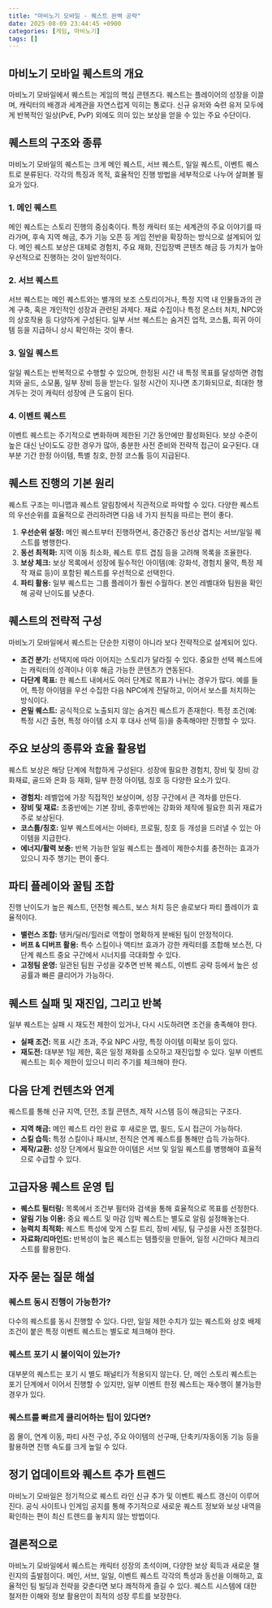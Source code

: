 ```yaml
---
title: "마비노기 모바일 - 퀘스트 완벽 공략"
date: 2025-08-09 23:44:45 +0900
categories: [게임, 마비노기]
tags: []
---
```


## 마비노기 모바일 퀘스트의 개요

마비노기 모바일에서 퀘스트는 게임의 핵심 콘텐츠다. 퀘스트는 플레이어의 성장을 이끌며, 캐릭터의 배경과 세계관을 자연스럽게 익히는 통로다. 신규 유저와 숙련 유저 모두에게 반복적인 일상(PvE, PvP) 외에도 의미 있는 보상을 얻을 수 있는 주요 수단이다.

## 퀘스트의 구조와 종류

마비노기 모바일의 퀘스트는 크게 메인 퀘스트, 서브 퀘스트, 일일 퀘스트, 이벤트 퀘스트로 분류된다. 각각의 특징과 목적, 효율적인 진행 방법을 세부적으로 나누어 살펴볼 필요가 있다.

### 1. 메인 퀘스트

메인 퀘스트는 스토리 진행의 중심축이다. 특정 캐릭터 또는 세계관의 주요 이야기를 따라가며, 후속 지역 해금, 추가 기능 오픈 등 게임 전반을 확장하는 방식으로 설계되어 있다. 메인 퀘스트 보상은 대체로 경험치, 주요 재화, 진입장벽 콘텐츠 해금 등 가치가 높아 우선적으로 진행하는 것이 일반적이다.

### 2. 서브 퀘스트

서브 퀘스트는 메인 퀘스트와는 별개의 보조 스토리이거나, 특정 지역 내 인물들과의 관계 구축, 혹은 개인적인 성장과 관련된 과제다. 재료 수집이나 특정 몬스터 처치, NPC와의 상호작용 등 다양하게 구성된다. 일부 서브 퀘스트는 숨겨진 업적, 코스튬, 희귀 아이템 등을 지급하니 상시 확인하는 것이 좋다.

### 3. 일일 퀘스트

일일 퀘스트는 반복적으로 수행할 수 있으며, 한정된 시간 내 특정 목표를 달성하면 경험치와 골드, 소모품, 일부 장비 등을 받는다. 일정 시간이 지나면 초기화되므로, 최대한 챙겨두는 것이 캐릭터 성장에 큰 도움이 된다.

### 4. 이벤트 퀘스트

이벤트 퀘스트는 주기적으로 변화하며 제한된 기간 동안에만 활성화된다. 보상 수준이 높은 대신 난이도도 강한 경우가 많아, 충분한 사전 준비와 전략적 접근이 요구된다. 대부분 기간 한정 아이템, 특별 칭호, 한정 코스튬 등이 지급된다.

## 퀘스트 진행의 기본 원리

퀘스트 구조는 미니맵과 퀘스트 알림창에서 직관적으로 파악할 수 있다. 다양한 퀘스트의 우선순위를 효율적으로 관리하려면 다음 네 가지 원칙을 따르는 편이 좋다.  
1. **우선순위 설정:** 메인 퀘스트부터 진행하면서, 중간중간 동선상 겹치는 서브/일일 퀘스트를 병행한다.  
2. **동선 최적화:** 지역 이동 최소화, 퀘스트 루트 겹침 등을 고려해 목록을 조율한다.  
3. **보상 체크:** 보상 목록에서 성장에 필수적인 아이템(예: 강화석, 경험치 물약, 특정 제작 재료 등)이 포함된 퀘스트를 우선적으로 선택한다.  
4. **파티 활용:** 일부 퀘스트는 그룹 플레이가 훨씬 수월하다. 본인 레벨대와 팀원을 확인해 공략 난이도를 낮춘다.

## 퀘스트의 전략적 구성

마비노기 모바일에서 퀘스트는 단순한 지령이 아니라 보다 전략적으로 설계되어 있다.  
- **조건 분기:** 선택지에 따라 이어지는 스토리가 달라질 수 있다. 중요한 선택 퀘스트에는 캐릭터의 성격이나 이후 해금 가능한 콘텐츠가 연동된다.  
- **다단계 목표:** 한 퀘스트 내에서도 여러 단계로 목표가 나뉘는 경우가 많다. 예를 들어, 특정 아이템을 우선 수집한 다음 NPC에게 전달하고, 이어서 보스를 처치하는 방식이다.  
- **은밀 퀘스트:** 공식적으로 노출되지 않는 숨겨진 퀘스트가 존재한다. 특정 조건(예: 특정 시간 출현, 특정 아이템 소지 후 대사 선택 등)을 충족해야만 진행할 수 있다.

## 주요 보상의 종류와 효율 활용법

퀘스트 보상은 해당 단계에 적합하게 구성된다. 성장에 필요한 경험치, 장비 및 장비 강화재료, 골드와 은화 등 재화, 일부 한정 아이템, 칭호 등 다양한 요소가 있다.  
- **경험치:** 레벨업에 가장 직접적인 보상이며, 성장 구간에서 큰 격차를 만든다.  
- **장비 및 재료:** 초중반에는 기본 장비, 중후반에는 강화와 제작에 필요한 희귀 재료가 주로 보상된다.  
- **코스튬/칭호:** 일부 퀘스트에서는 아바타, 프로필, 칭호 등 개성을 드러낼 수 있는 아이템을 지급한다.  
- **에너지/활력 보충:** 반복 가능한 일일 퀘스트는 플레이 제한수치를 충전하는 효과가 있으니 자주 챙기는 편이 좋다.

## 파티 플레이와 꿀팀 조합

진행 난이도가 높은 퀘스트, 던전형 퀘스트, 보스 처치 등은 솔로보다 파티 플레이가 효율적이다.  
- **밸런스 조합:** 탱커/딜러/힐러로 역할이 명확하게 분배된 팀이 안정적이다.  
- **버프 & 디버프 활용:** 특수 스킬이나 액티브 효과가 강한 캐릭터를 조합해 보스전, 다단계 퀘스트 중요 구간에서 시너지를 극대화할 수 있다.  
- **고정팀 운영:** 일관된 팀원 구성을 갖추면 반복 퀘스트, 이벤트 공략 등에서 높은 성공률과 빠른 클리어가 가능하다.

## 퀘스트 실패 및 재진입, 그리고 반복

일부 퀘스트는 실패 시 재도전 제한이 있거나, 다시 시도하려면 조건을 충족해야 한다.  
- **실패 조건:** 목표 시간 초과, 주요 NPC 사망, 특정 아이템 미확보 등이 있다.  
- **재도전:** 대부분 1일 제한, 혹은 일정 재화를 소모하고 재진입할 수 있다. 일부 이벤트 퀘스트는 회수 제한이 있으니 미리 주기를 체크해야 한다.

## 다음 단계 컨텐츠와 연계

퀘스트를 통해 신규 지역, 던전, 초월 콘텐츠, 제작 시스템 등이 해금되는 구조다.  
- **지역 해금:** 메인 퀘스트 라인 완료 후 새로운 맵, 필드, 도시 접근이 가능하다.  
- **스킬 습득:** 특정 스킬이나 패시브, 전직은 연계 퀘스트를 통해만 습득 가능하다.  
- **제작/교환:** 성장 단계에서 필요한 아이템은 서브 및 일일 퀘스트를 병행해야 효율적으로 수급할 수 있다.

## 고급자용 퀘스트 운영 팁

- **퀘스트 필터링:** 목록에서 조건부 필터와 검색을 통해 효율적으로 목표를 선정한다.
- **알림 기능 이용:** 중요 퀘스트 및 마감 임박 퀘스트는 별도로 알림 설정해놓는다.
- **능력치 최적화:** 퀘스트 특성에 맞게 스킬 트리, 장비 세팅, 팀 구성을 사전 조절한다.
- **자료화/리마인드:** 반복성이 높은 퀘스트는 템플릿을 만들어, 일정 시간마다 체크리스트를 활용한다.

## 자주 묻는 질문 해설

### 퀘스트 동시 진행이 가능한가?

다수의 퀘스트를 동시 진행할 수 있다. 다만, 일일 제한 수치가 있는 퀘스트와 상호 배제 조건이 붙은 특정 이벤트 퀘스트는 별도로 체크해야 한다.

### 퀘스트 포기 시 불이익이 있는가?

대부분의 퀘스트는 포기 시 별도 패널티가 적용되지 않는다. 단, 메인 스토리 퀘스트는 포기 단계에서 이어서 진행할 수 있지만, 일부 이벤트 한정 퀘스트는 재수행이 불가능한 경우가 있다.

### 퀘스트를 빠르게 클리어하는 팁이 있다면?

몹 몰이, 연계 이동, 파티 사전 구성, 주요 아이템의 선구매, 단축키/자동이동 기능 등을 활용하면 진행 속도를 크게 높일 수 있다.

## 정기 업데이트와 퀘스트 추가 트렌드

마비노기 모바일은 정기적으로 퀘스트 라인 신규 추가 및 이벤트 퀘스트 갱신이 이루어진다. 공식 사이트나 인게임 공지를 통해 주기적으로 새로운 퀘스트 정보와 보상 내역을 확인하는 편이 최신 트렌드를 놓치지 않는 방법이다.

## 결론적으로

마비노기 모바일에서 퀘스트는 캐릭터 성장의 초석이며, 다양한 보상 획득과 새로운 챌린지의 출발점이다. 메인, 서브, 일일, 이벤트 퀘스트 각각의 특성과 동선을 이해하고, 효율적인 팀 빌딩과 전략을 갖춘다면 보다 쾌적하게 즐길 수 있다. 퀘스트 시스템에 대한 철저한 이해와 정보 활용만이 최적의 성장 루트를 보장한다.